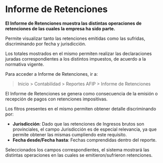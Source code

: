 # Informe de Retenciones

**El Informe de Retenciones muestra las distintas operaciones de retenciones de las cuales la empresa ha sido parte.**

Permite visualizar tanto las retenciones emitidas como las sufridas, discriminando por fecha y jurisdicción.

Los totales mostrados en el mismo permiten realizar las declaraciones juradas correspondientes a los distintos impuestos, de acuerdo a la normativa vigente.

Para acceder a Informe de Retenciones, ir a:

> Inicio > Contabilidad > Reportes AFIP > Informe de Retenciones

El Informe de Retenciones se genera como consecuencia de la emisión o recepción de pagos con retenciones impositivas. 

Los fitros presentes en el mismo permiten obtener detalle discriminando por:

* **Jurisdicción**: Dado que las retenciones de Ingresos brutos son provinciales, el campo Jurisdicción es de especial relevancia, ya que permite obtener las mismas cumpliendo este requisito. 
* **Fecha desde/Fecha hasta**: Fechas comprendidas dentro del reporte.

Seleccionados los campos correspondientes, el sistema mostrará las distintas operaciones en las cuales se emitieron/sufrieron retenciones.


